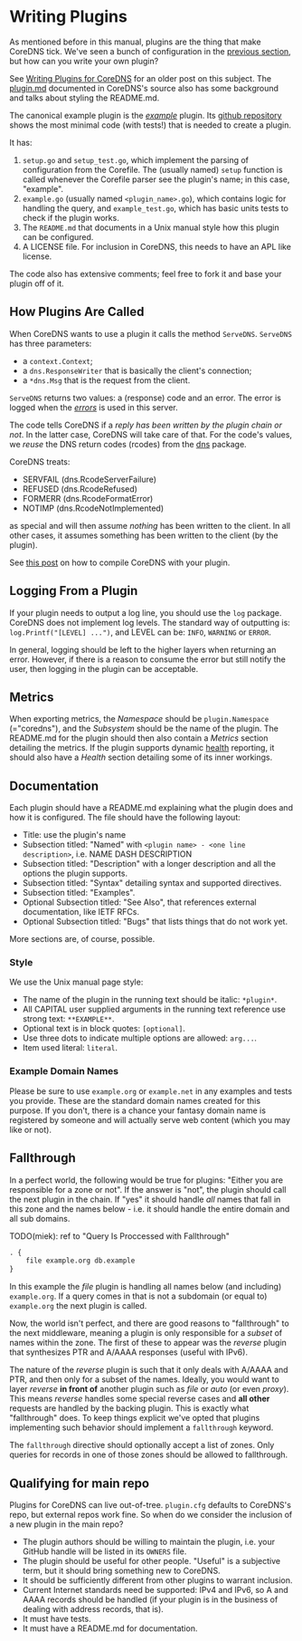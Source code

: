 # Writing Plugins

As mentioned before in this manual, plugins are the thing that make CoreDNS tick. We've seen
a bunch of configuration in the [previous section](#setups), but how can you write your own plugin?

See [Writing Plugins for CoreDNS](/2016/12/19/writing-plugins-for-coredns/) for an older post on
this subject. The [plugin.md](https://github.com/coredns/coredns/blob/master/plugin.md) documented
in CoreDNS's source also has some background and talks about styling the README.md.

The canonical example plugin is the [*example*](/plugins/example) plugin. Its [github
repository](https://github.com/coredns/example) shows the most minimal code (with tests!) that is
needed to create a plugin.

It has:

1. `setup.go` and `setup_test.go`, which implement the parsing of configuration from the Corefile.
   The (usually named) `setup` function is called whenever the Corefile parser see the plugin's
   name; in this case, "example".
2. `example.go` (usually named `<plugin_name>.go`), which contains logic for handling the query, and
   `example_test.go`, which has basic units tests to check if the plugin works.
3. The `README.md` that documents in a Unix manual style how this plugin can be configured.
4. A LICENSE file. For inclusion in CoreDNS, this needs to have an APL like license.

The code also has extensive comments; feel free to fork it and base your plugin off of it.

## How Plugins Are Called

When CoreDNS wants to use a plugin it calls the method `ServeDNS`. `ServeDNS` has three parameters:

* a `context.Context`;
* a `dns.ResponseWriter` that is basically the client's connection;
* a `*dns.Msg` that is the request from the client.

`ServeDNS` returns two values: a (response) code and an error. The error is logged when the
[*errors*](/plugins/errors) is used in this server.

The code tells CoreDNS if a *reply has been written by the plugin chain or not*. In the latter case,
CoreDNS will take care of that. For the code's values, we *reuse* the DNS return codes (rcodes) from
the [dns](github.com/miekg/dns) package.

CoreDNS treats:

* SERVFAIL (dns.RcodeServerFailure)
* REFUSED (dns.RcodeRefused)
* FORMERR (dns.RcodeFormatError)
* NOTIMP (dns.RcodeNotImplemented)

as special and will then assume *nothing* has been written to the client. In all other cases, it
assumes something has been written to the client (by the plugin).

See [this post](https://blog.coredns.io/2017/03/01/how-to-add-plugins-to-coredns/) on how to compile
CoreDNS with your plugin.

## Logging From a Plugin

If your plugin needs to output a log line, you should use the `log` package. CoreDNS does not
implement log levels. The standard way of outputting is: `log.Printf("[LEVEL] ...")`, and LEVEL
can be: `INFO`, `WARNING` or `ERROR`.

In general, logging should be left to the higher layers when returning an error. However, if there is
a reason to consume the error but still notify the user, then logging in the plugin can be acceptable.

## Metrics

When exporting metrics, the *Namespace* should be `plugin.Namespace` (="coredns"), and the
*Subsystem* should be the name of the plugin. The README.md for the plugin should then also contain
a *Metrics* section detailing the metrics. If the plugin supports dynamic [health](/plugin/health)
reporting, it should also have a *Health* section detailing some of its inner workings.

## Documentation

Each plugin should have a README.md explaining what the plugin does and how it is configured. The
file should have the following layout:

* Title: use the plugin's name
* Subsection titled: "Named"
    with `<plugin name> - <one line description>`, i.e. NAME DASH DESCRIPTION
* Subsection titled: "Description" with a longer description and all the options the plugin supports.
* Subsection titled: "Syntax" detailing syntax and supported directives.
* Subsection titled: "Examples".
* Optional Subsection titled: "See Also", that references external documentation, like IETF RFCs.
* Optional Subsection titled: "Bugs" that lists things that do not work yet.

More sections are, of course, possible.

### Style

We use the Unix manual page style:

* The name of the plugin in the running text should be italic: `*plugin*`.
* All CAPITAL user supplied arguments in the running text reference use strong text: `**EXAMPLE**`.
* Optional text is in block quotes: `[optional]`.
* Use three dots to indicate multiple options are allowed: `arg...`.
* Item used literal: `literal`.

### Example Domain Names

Please be sure to use `example.org` or `example.net` in any examples and tests you provide. These
are the standard domain names created for this purpose. If you don't, there is a chance your fantasy
domain name is registered by someone and will actually serve web content (which you may like or not).

## Fallthrough

In a perfect world, the following would be true for plugins: "Either you are responsible for a zone or
not". If the answer is "not", the plugin should call the next plugin in the chain. If "yes" it
should handle *all* names that fall in this zone and the names below - i.e. it should handle the
entire domain and all sub domains.

TODO(miek): ref to "Query Is Proccessed with Fallthrough"

~~~ txt
. {
    file example.org db.example
}
~~~

In this example the *file* plugin is handling all names below (and including) `example.org`. If
a query comes in that is not a subdomain (or equal to) `example.org` the next plugin is called.

Now, the world isn't perfect, and there are good reasons to "fallthrough" to the next middleware,
meaning a plugin is only responsible for a *subset* of names within the zone. The first of these
to appear was the *reverse* plugin that synthesizes PTR and A/AAAA responses (useful with IPv6).

The nature of the *reverse* plugin is such that it only deals with A/AAAA and PTR, and then only
for a subset of the names. Ideally, you would want to layer *reverse* **in front of** another
plugin such as *file* or *auto* (or even *proxy*). This means *reverse* handles some special
reverse cases and **all other** requests are handled by the backing plugin. This is exactly what
"fallthrough" does. To keep things explicit we've opted that plugins implementing such behavior
should implement a `fallthrough` keyword.

The `fallthrough` directive should optionally accept a list of zones. Only queries for records
in one of those zones should be allowed to fallthrough.

## Qualifying for main repo

Plugins for CoreDNS can live out-of-tree. `plugin.cfg` defaults to CoreDNS's repo, but external
repos work fine. So when do we consider the inclusion of a new plugin in the main repo?

* The plugin authors should be willing to maintain the plugin, i.e. your GitHub handle will be
  listed in its `OWNERS` file.
* The plugin should be useful for other people. "Useful" is a subjective term, but it should
  bring something new to CoreDNS.
* It should be sufficiently different from other plugins to warrant inclusion.
* Current Internet standards need be supported: IPv4 and IPv6, so A and AAAA records should be
  handled (if your plugin is in the business of dealing with address records, that is).
* It must have tests.
* It must have a README.md for documentation.
